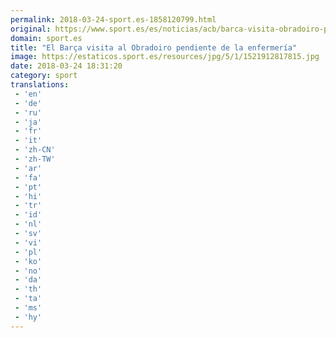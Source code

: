 ```yaml
---
permalink: 2018-03-24-sport.es-1858120799.html
original: https://www.sport.es/es/noticias/acb/barca-visita-obradoiro-pendiente-enfermeria-6713962?utm_source=rss-noticias&utm_medium=feed&utm_campaign=acb
domain: sport.es
title: "El Barça visita al Obradoiro pendiente de la enfermería"
image: https://estaticos.sport.es/resources/jpg/5/1/1521912817815.jpg
date: 2018-03-24 18:31:20
category: sport
translations: 
 - 'en'
 - 'de'
 - 'ru'
 - 'ja'
 - 'fr'
 - 'it'
 - 'zh-CN'
 - 'zh-TW'
 - 'ar'
 - 'fa'
 - 'pt'
 - 'hi'
 - 'tr'
 - 'id'
 - 'nl'
 - 'sv'
 - 'vi'
 - 'pl'
 - 'ko'
 - 'no'
 - 'da'
 - 'th'
 - 'ta'
 - 'ms'
 - 'hy'
---
```


